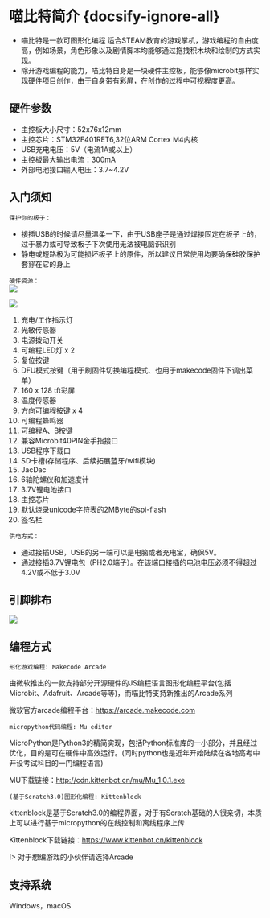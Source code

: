 # 喵比特简介 {docsify-ignore-all}

- 喵比特是一款可图形化编程 适合STEAM教育的游戏掌机，游戏编程的自由度高，例如场景，角色形象以及剧情脚本均能够通过拖拽积木块和绘制的方式实现。
- 除开游戏编程的能力，喵比特自身是一块硬件主控板，能够像microbit那样实现硬件项目创作，由于自身带有彩屏，在创作的过程中可视程度更高。  


## 硬件参数

- 主控板大小尺寸：52x76x12mm
- 主控芯片：STM32F401RET6,32位ARM Cortex M4内核
- USB充电电压：5V（电流1A或以上）
- 主控板最大输出电流：300mA
- 外部电池接口输入电压：3.7~4.2V

## 入门须知 

`保护你的板子：`
- 接插USB的时候请尽量温柔一下，由于USB座子是通过焊接固定在板子上的，过于暴力或可导致板子下次使用无法被电脑识识别  
- 静电或短路极为可能损坏板子上的原件，所以建议日常使用均要确保硅胶保护套穿在它的身上  

`硬件资源：`  
![](https://s2.ax1x.com/2019/01/26/knIGbd.png)

![](https://s2.ax1x.com/2019/01/26/knId8f.png)

1. 充电/工作指示灯
2. 光敏传感器
3. 电源拨动开关
4. 可编程LED灯 x 2
5. 复位按键
6. DFU模式按键（用于刷固件切换编程模式、也用于makecode固件下调出菜单）
7. 160 x 128 tft彩屏
8. 温度传感器
9. 方向可编程按键 x 4
10. 可编程蜂鸣器
11. 可编程A、B按键
12. 兼容Microbit40PIN金手指接口
13. USB程序下载口
14. SD卡槽(存储程序、后续拓展蓝牙/wifi模块)
15. JacDac
16. 6轴陀螺仪和加速度计
17. 3.7V锂电池接口
18. 主控芯片
19. 默认烧录unicode字符表的2MByte的spi-flash
20. 签名栏


`供电方式：`
- 通过接插USB，USB的另一端可以是电脑或者充电宝，确保5V。
- 通过接插3.7V锂电包（PH2.0端子）。在该端口接插的电池电压必须不得超过4.2V或不低于3.0V  



## 引脚排布

![](https://s2.ax1x.com/2020/01/18/1Sbv9O.png)


## 编程方式

`形化游戏编程: Makecode Arcade`  

由微软推出的一款支持部分开源硬件的JS编程语言图形化编程平台(包括Microbit、Adafruit、Arcade等等)，而喵比特支持新推出的Arcade系列  

微软官方arcade编程平台：https://arcade.makecode.com    

`micropython代码编程: Mu editor`  

MicroPython是Python3的精简实现，包括Python标准库的一小部分，并且经过优化，目的是可在硬件中高效运行。(同时python也是近年开始陆续在各地高考中开设考试科目的一门编程语言)  
  
MU下载链接：http://cdn.kittenbot.cn/mu/Mu_1.0.1.exe  

`(基于Scratch3.0)图形化编程: Kittenblock` 

kittenblock是基于Scratch3.0的编程界面，对于有Scratch基础的人很亲切，本质上可以进行基于micropython的在线控制和离线程序上传  
  
Kittenblock下载链接：https://www.kittenbot.cn/kittenblock 

!> 对于想编游戏的小伙伴请选择Arcade


## 支持系统

Windows，macOS



